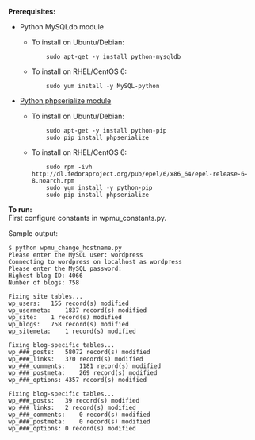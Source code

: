 **Prerequisites:**
- Python MySQLdb module
  - To install on Ubuntu/Debian:

            sudo apt-get -y install python-mysqldb

  - To install on RHEL/CentOS 6:
  
            sudo yum install -y MySQL-python
  
- [Python phpserialize module](https://pypi.python.org/pypi/phpserialize)
  - To install on Ubuntu/Debian:

            sudo apt-get -y install python-pip
            sudo pip install phpserialize
            
  - To install on RHEL/CentOS 6:

            sudo rpm -ivh http://dl.fedoraproject.org/pub/epel/6/x86_64/epel-release-6-8.noarch.rpm
            sudo yum install -y python-pip
            sudo pip install phpserialize

**To run:**  
First configure constants in wpmu_constants.py.

Sample output:

    $ python wpmu_change_hostname.py 
    Please enter the MySQL user: wordpress
    Connecting to wordpress on localhost as wordpress
    Please enter the MySQL password: 
    Highest blog ID: 4066
    Number of blogs: 758
    
    Fixing site tables...
    wp_users:	155 record(s) modified
    wp_usermeta:	1837 record(s) modified
    wp_site:	1 record(s) modified
    wp_blogs:	758 record(s) modified
    wp_sitemeta:	1 record(s) modified
    
    Fixing blog-specific tables...
    wp_###_posts:	58072 record(s) modified
    wp_###_links:	370 record(s) modified
    wp_###_comments:	1181 record(s) modified
    wp_###_postmeta:	269 record(s) modified
    wp_###_options:	4357 record(s) modified
    
    Fixing blog-specific tables...
    wp_###_posts:	39 record(s) modified
    wp_###_links:	2 record(s) modified
    wp_###_comments:	0 record(s) modified
    wp_###_postmeta:	0 record(s) modified
    wp_###_options:	0 record(s) modified
